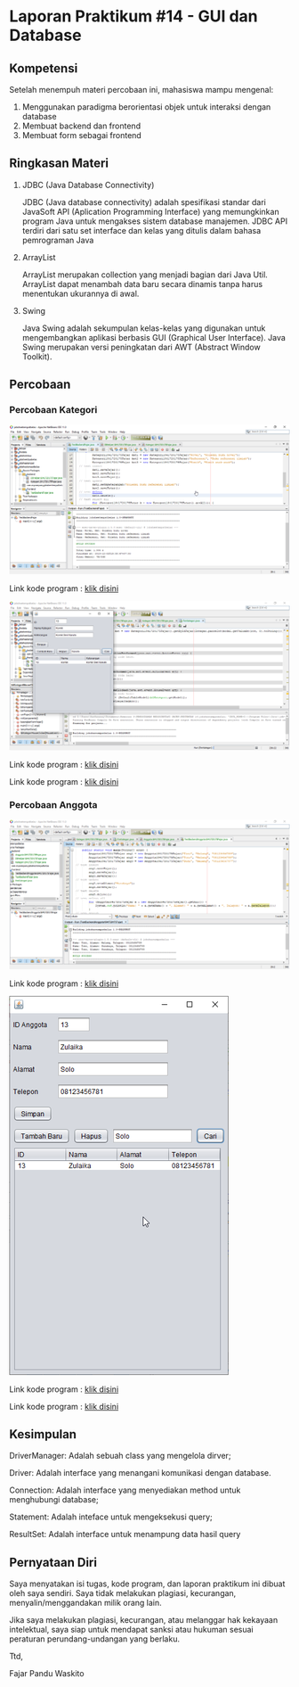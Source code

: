 # Laporan Praktikum #14 - GUI dan Database

## Kompetensi

Setelah menempuh materi percobaan ini, mahasiswa mampu mengenal:

1. Menggunakan paradigma berorientasi objek untuk interaksi dengan database
2. Membuat backend dan frontend
3. Membuat form sebagai frontend

## Ringkasan Materi

1. JDBC (Java Database Connectivity) 

    JDBC (Java database connectivity) adalah spesifikasi standar dari JavaSoft API (Aplication Programming Interface) yang memungkinkan program Java untuk mengakses sistem database manajemen. JDBC API terdiri dari satu set interface dan kelas yang ditulis dalam bahasa pemrograman Java

2. ArrayList

    ArrayList merupakan collection yang menjadi bagian dari Java Util. ArrayList dapat menambah data baru secara dinamis tanpa harus menentukan ukurannya di awal.

3. Swing

    Java Swing adalah sekumpulan kelas-kelas yang digunakan untuk mengembangkan aplikasi berbasis GUI (Graphical User Interface). Java Swing merupakan versi peningkatan dari AWT (Abstract Window Toolkit).

## Percobaan

### Percobaan Kategori

![contoh screenshot](img/percobaan_5kategori.png)

Link kode program : [klik disini](../../src/14_GUI_dan_Database/TestBackend1841720175Fajar.java)

![contoh screenshot](img/percobaan_6kategoriGUI.png)

Link kode program : [klik disini](../../src/14_GUI_dan_Database/frmKategori1841720175Fajar.java)

Link kode program : [klik disini](../../src/14_GUI_dan_Database/frmKategori1841720175Fajar.form)

### Percobaan Anggota

![contoh screenshot](img/percobaan_6anggota.png)

Link kode program : [klik disini](../../src/14_GUI_dan_Database/TestBackendAnggota1841720175Fajar.java)

![contoh screenshot](img/percobaan_7anggotaGUI.png)

Link kode program : [klik disini](../../src/14_GUI_dan_Database/frmAnggota1841720175Fajar.java)

Link kode program : [klik disini](../../src/14_GUI_dan_Database/frmAnggota1841720175Fajar.form)

## Kesimpulan

DriverManager: Adalah sebuah class yang mengelola dirver;

Driver: Adalah interface yang menangani komunikasi dengan database.

Connection: Adalah interface yang menyediakan method untuk menghubungi database;

Statement: Adalah inteface untuk mengeksekusi query;

ResultSet: Adalah interface untuk menampung data hasil query

## Pernyataan Diri

Saya menyatakan isi tugas, kode program, dan laporan praktikum ini dibuat oleh saya sendiri. Saya tidak melakukan plagiasi, kecurangan, menyalin/menggandakan milik orang lain.

Jika saya melakukan plagiasi, kecurangan, atau melanggar hak kekayaan intelektual, saya siap untuk mendapat sanksi atau hukuman sesuai peraturan perundang-undangan yang berlaku.

Ttd,

Fajar Pandu Waskito
